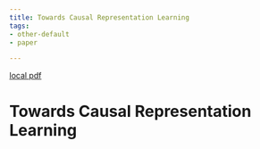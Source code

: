 ```yaml
---
title: Towards Causal Representation Learning
tags:
- other-default
- paper

---
```


[local pdf](../../../pdfs/Towards%20Causal%20Representation%20Learning.pdf)

# Towards Causal Representation Learning
